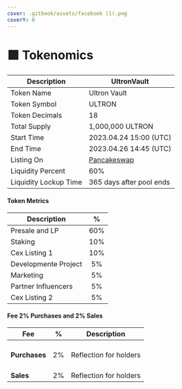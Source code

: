 ```yaml
---
cover: .gitbook/assets/facebook (1).png
coverY: 0
---
```


# 🟪 Tokenomics

| Description           | UltronVault                                                                                               |
| --------------------- | --------------------------------------------------------------------------------------------------------- |
| Token Name            | Ultron Vault                                                                                              |
| Token Symbol          | ULTRON                                                                                                    |
| Token Decimals        | 18                                                                                                        |
| Total Supply          | 1,000,000 ULTRON                                                                                          |
| Start Time            | 2023.04.24 15:00 (UTC)                                                                                    |
| End Time              | 2023.04.26 14:45 (UTC)                                                                                    |
| Listing On            | [Pancakeswap](https://pancakeswap.finance/swap?outputCurrency=0xD2eD1973D55488B7118eA81D5A30cD7b61C68a49) |
| Liquidity Percent     | 60%                                                                                                       |
| Liquidity Lockup Time | 365 days after pool ends                                                                                  |

#### Token Metrics

| Description          |  %  |
| -------------------- | :-: |
| Presale and LP       | 60% |
| Staking              | 10% |
| Cex Listing 1        | 10% |
| Developmente Project |  5% |
| Marketing            |  5% |
| Partner Influencers  |  5% |
| Cex Listing 2        |  5% |

#### Fee 2% Purchases and 2% Sales

| Fee                |  %  | Description             |
| ------------------ | :-: | ----------------------- |
| <h4>Purchases</h4> |  2% | Reflection for holders  |
| **Sales**          |  2% | Reflection for holders  |
